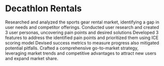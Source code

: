 # Decathlon Rentals
Researched and analyzed the sports gear rental market, identifying a gap in user needs and competitor offerings.
Conducted user research and created 3 user personas, uncovering pain points and desired solutions
Developed 3 features to address the identified pain points and prioritized them using ICE scoring model
Devised success metrics to measure progress also mitigated potential pitfalls.
Crafted a comprehensive go-to-market strategy, leveraging market trends and competitive advantages to attract
new users and expand market share.

